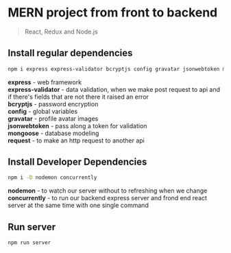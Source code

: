 # MERN project from front to backend

> React, Redux and Node.js

## Install regular dependencies

```bash
npm i express express-validator bcryptjs config gravatar jsonwebtoken mongoose request
```

**express** - web framework  
**express-validator** - data validation, when we make post request to api and if there's fields that are not there it raised an error  
**bcryptjs** - password encryption  
**config** - global variables  
**gravatar** - profile avatar images  
**jsonwebtoken** - pass along a token for validation  
**mongoose** - database modeling  
**request** - to make an http request to another api

## Install Developer Dependencies

```bash
npm i -D nodemon concurrently
```

**nodemon** - to watch our server without to refreshing when we change  
**concurrently** - to run our backend express server and frond end react server at the same time with one single command

## Run server

```bash
npm run server
```
